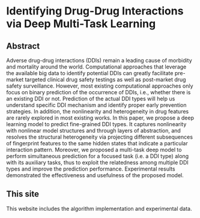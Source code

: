 # Identifying Drug-Drug Interactions via Deep Multi-Task Learning

## Abstract

Adverse drug-drug interactions (DDIs) remain a leading cause of morbidity and mortality around the world. Computational approaches that leverage the available big data to identify potential DDIs can greatly facilitate pre-market targeted clinical drug safety testings as well as post-market drug safety surveillance. However, most existing computational approaches only focus on binary prediction of the occurrence of DDIs, i.e., whether there is an existing DDI or not. Prediction of the actual DDI types will help us understand specific DDI mechanism and identify proper early prevention strategies. In addition, the nonlinearity and heterogeneity in drug features are rarely explored in most existing works. In this paper, we propose a deep learning model to predict fine-grained DDI types. It captures nonlinearity with nonlinear model structures and through layers of abstraction, and resolves the structural heterogeneity via projecting different subsequences of fingerprint features to the same hidden states that indicate a particular interaction pattern. Moreover, we proposed a multi-task deep model to perform simultaneous prediction for a focused task (i.e. a DDI type) along with its auxiliary tasks, thus to exploit the relatedness among multiple DDI types and improve the prediction performance. Experimental results demonstrated the effectiveness and usefulness of the proposed model. 

## This site

This website includes the algorithm implementation and experimental data. 
